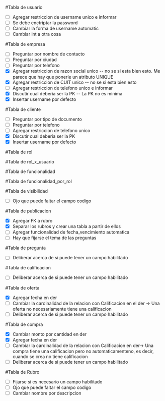 #Tabla de usuario
- [ ] Agregar restriccion de username unico e informar
- [ ] Se debe enctriptar la password 
- [ ] Cambiar la forma de username automatic
- [ ] Cambiar int a otra cosa

#Tabla de empresa
- [ ] Preguntar por nombre de contacto
- [ ] Preguntar por ciudad
- [ ] Preguntar por telefono
- [x] Agregar restriccion de razon social unico -- no se si esta bien esto. Me parece que hay que ponerle un atributo UNIQUE
- [x] Agregar restriccion de CUIT unico -- no se si esta bien esto
- [ ] Agregar restriccion de telefono unico e informar
- [x] Discutir cual deberia ser la PK -- La PK no es minima
- [x] Insertar username por defecto

#Tabla de cliente
- [ ] Preguntar por tipo de documento
- [ ] Preguntar por telefono
- [ ] Agregar restriccion de telefono unico
- [x] Discutir cual deberia ser la PK
- [x] Insertar username por defecto

#Tabla de rol

#Tabla de rol_x_usuario

#Tabla de funcionalidad

#Tabla de funcionalidad_por_rol

#Tabla de visibilidad
- [ ] Ojo que puede faltar el campo codigo

#Tabla de publicacion
- [x] Agregar FK a rubro
- [x] Separar los rubros y crear una tabla a partir de ellos
- [ ] Agregar funcionalidad de fecha_vencimiento automatica
- [ ] Hay que fijarse el tema de las preguntas

#Tabla de pregunta
- [ ] Deliberar acerca de si puede tener un campo habilitado

#Tabla de calificacion
- [ ] Deliberar acerca de si puede tener un campo habilitado

#Tabla de oferta
- [x] Agregar fecha en der
- [ ] Cambiar la cardinalidad de la relacion con Calificacion en el der -> Una oferta no necesariamente tiene una calificacion
- [ ] Deliberar acerca de si puede tener un campo habilitado

#Tabla de compra
- [x] Cambiar monto por cantidad en der
- [x] Agregar fecha en der
- [ ] Cambiar la cardinalidad de la relacion con Calificacion en der-> Una compra tiene una calificacion pero no automaticamenteno, es decir, cuando se crea no tiene calificacion
- [ ] Deliberar acerca de si puede tener un campo habilitado

#Tabla de Rubro
- [ ] Fijarse si es necesario un campo habilitado
- [ ] Ojo que puede faltar el campo codigo
- [ ] Cambiar nombre por descripcion
